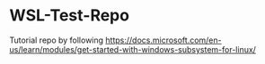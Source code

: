 # WSL-Test-Repo
Tutorial repo by following https://docs.microsoft.com/en-us/learn/modules/get-started-with-windows-subsystem-for-linux/
